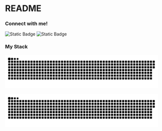 # README

<h3 align="left">Connect with me!</h3>

![Static Badge](https://img.shields.io/badge/LINKEDIN-REDE?style=for-the-badge&logo=linkedin&logoColor=%2318A303&labelColor=back&color=black&link=https%3A%2F%2Fwww.linkedin.com%2Fin%2Flink-davidqoliveira%2F)
![Static Badge](https://img.shields.io/badge/INTAGRAM-REDE?style=for-the-badge&logo=instagram&logoColor=%2318A303&labelColor=back&color=black&link=https%3A%2F%2Fwww.instagram.com%2Fdavid.qoliveira%2F)

<h3 align="left">My Stack</h3>



<picture>
  <source media="(prefers-color-scheme: dark)" srcset="https://raw.githubusercontent.com/Daviddevbr/Daviddevbr/output/github-contribution-grid-snake-dark.svg">
  <source media="(prefers-color-scheme: light)" srcset="https://raw.githubusercontent.com/Daviddevbr/Daviddevbr/output/github-contribution-grid-snake.svg">
  <img alt="github contribution grid snake animation" src="https://raw.githubusercontent.com/Daviddevbr/Daviddevbr/output/github-contribution-grid-snake.svg">
</picture>
<br><br>

<picture>
  <source media="(prefers-color-scheme: dark)" srcset="https://raw.githubusercontent.com/Daviddevbr/Daviddevbr/output/github-contribution-grid-snake-dark.svg">
  <source media="(prefers-color-scheme: light)" srcset="https://raw.githubusercontent.com/Daviddevbr/Daviddevbr/output/github-contribution-grid-snake.svg">
  <img alt="github contribution grid snake animation" src="https://raw.githubusercontent.com/Daviddevbr/Daviddevbr/output/github-contribution-grid-snake.svg">
</picture>
<br><br>
